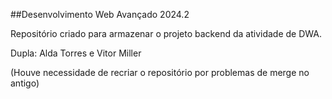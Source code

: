 ##Desenvolvimento Web Avançado 2024.2

Repositório criado para armazenar o projeto backend da atividade de DWA. 

Dupla: Alda Torres e Vitor Miller 

(Houve necessidade de recriar o repositório por problemas de merge no antigo)
